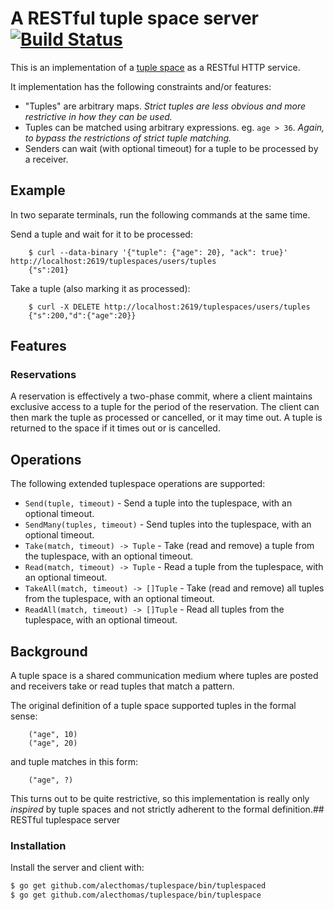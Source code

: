 # A RESTful tuple space server [![Build Status](https://travis-ci.org/alecthomas/tuplespace.png)](https://travis-ci.org/alecthomas/tuplespace)

This is an implementation of a [tuple space](http://www.mcs.anl.gov/~itf/dbpp/text/node44.html) as a RESTful HTTP service.

 It implementation has the following constraints and/or features:

- "Tuples" are arbitrary maps. *Strict tuples are less obvious and more restrictive in how they can be used.*
- Tuples can be matched using arbitrary expressions. eg. `age > 36`. *Again, to bypass the restrictions of strict tuple matching.*
- Senders can wait (with optional timeout) for a tuple to be processed by a receiver.

## Example

In two separate terminals, run the following commands at the same time.

Send a tuple and wait for it to be processed:

		$ curl --data-binary '{"tuple": {"age": 20}, "ack": true}' http://localhost:2619/tuplespaces/users/tuples
		{"s":201}

Take a tuple (also marking it as processed):

		$ curl -X DELETE http://localhost:2619/tuplespaces/users/tuples
		{"s":200,"d":{"age":20}}

## Features

### Reservations

A reservation is effectively a two-phase commit, where a client maintains exclusive access to a tuple for the period of the reservation. The client can then mark the tuple as processed or cancelled, or it may time out. A tuple is returned to the space if it times out or is cancelled.

## Operations

The following extended tuplespace operations are supported:

- `Send(tuple, timeout)` - Send a tuple into the tuplespace, with an optional timeout.
- `SendMany(tuples, timeout)` - Send tuples into the tuplespace, with an optional timeout.
- `Take(match, timeout) -> Tuple` - Take (read and remove) a tuple from the tuplespace, with an optional timeout.
- `Read(match, timeout) -> Tuple` - Read a tuple from the tuplespace, with an optional timeout.
- `TakeAll(match, timeout) -> []Tuple` - Take (read and remove) all tuples from the tuplespace, with an optional timeout.
- `ReadAll(match, timeout) -> []Tuple` - Read all tuples from the tuplespace, with an optional timeout.

## Background

A tuple space is a shared communication medium where tuples are posted and receivers take or read tuples that match a pattern.

The original definition of a tuple space supported tuples in the formal sense:

		("age", 10)
		("age", 20)

and tuple matches in this form:

		("age", ?)

This turns out to be quite restrictive, so this implementation is really only *inspired* by tuple spaces and not strictly adherent to the formal definition.## RESTful tuplespace server

### Installation

Install the server and client with:

```bash
$ go get github.com/alecthomas/tuplespace/bin/tuplespaced
$ go get github.com/alecthomas/tuplespace/bin/tuplespace
```

